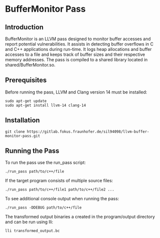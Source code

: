 # BufferMonitor Pass

## Introduction

BufferMonitor is an LLVM pass designed to monitor buffer accesses and report potential vulnerabilities. It assists in detecting buffer overflows in C and C++ applications during run-time. It logs heap allocations and buffer accesses to a file and keeps track of buffer sizes and their respective memory addresses. The pass is compiled to a shared library located in shared/BufferMonitor.so.

## Prerequisites

Before running the pass, LLVM and Clang version 14 must be installed:

```
sudo apt-get update
sudo apt-get install llvm-14 clang-14
```

## Installation

```
git clone https://gitlab.fokus.fraunhofer.de/sil94098/llvm-buffer-monitor-pass.git
```

## Running the Pass

To run the pass use the run_pass script:

```
./run_pass path/to/c++/file
```

If the target program consists of multiple source files:

```
./run_pass path/to/c++/file1 path/to/c++/file2 ...
```

To see additional console output when running the pass:

```
./run_pass -DDEBUG path/to/c++/file
```

The transformed output binaries a created in the program/output directory and can be run using lli:

```
lli transformed_output.bc
```